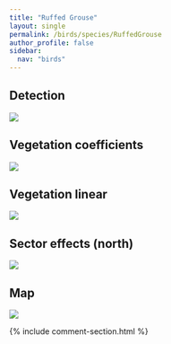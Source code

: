 ```yaml
---
title: "Ruffed Grouse"
layout: single
permalink: /birds/species/RuffedGrouse
author_profile: false
sidebar:
  nav: "birds"
---
```


<h2>Detection</h2>

<img src="https://beallen.github.io/DevelopmentWebsite/assets/images/birds/RuffedGrouse/det.jpg">

<h2>Vegetation coefficients</h2>

<img src="https://beallen.github.io/DevelopmentWebsite/assets/images/birds/RuffedGrouse/veghf.jpg">

<h2>Vegetation linear</h2>

<img src="https://beallen.github.io/DevelopmentWebsite/assets/images/birds/RuffedGrouse/lin-north.jpg">

<h2>Sector effects (north)</h2>

<img src="https://beallen.github.io/DevelopmentWebsite/assets/images/birds/RuffedGrouse/sector-north.jpg">

<h2>Map</h2>

<img src="https://beallen.github.io/DevelopmentWebsite/assets/images/birds/RuffedGrouse/map.jpg">

{% include comment-section.html %}
